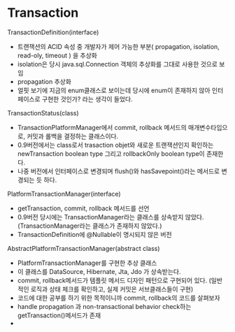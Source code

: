 # Transaction

TransactionDefinition(interface)
- 트랜잭션의 ACID 속성 중 개발자가 제어 가능한 부분( propagation, isolation, read-oly, timeout ) 을 추상화
- isolation은 당시 java.sql.Connection 객체의 추상화를 그대로 사용한 것으로 보임
- propagation 추상화
- 얼핏 보기에 지금의 enum클래스로 보이는데 당시에 enum이 존재하지 않아 인터페이스로 구현한 것인가? 라는 생각이 들었다.

TransactionStatus(class)
- TransactionPlatformManager에서 commit, rollback 메서드의 매개변수타입으로, 커밋과 롤백을 결정하는 클래스이다.
- 0.9버전에서는 class로서 trasaction objet와 새로운 트랜잭션인지 확인하는 newTransaction boolean type 그리고 rollbackOnly boolean type이 존재한다.
- 나중 버전에서 인터페이스로 변경되며 flush()와 hasSavepoint()라는 메서드로 변경되는 듯 하다.

PlatformTransactionManager(interface)
- getTransaction, commit, rollback 메서드를 선언
- 0.9버전 당시에는 TransactionManager라는 클래스를 상속받지 않았다.(TransactionManager라는 클래스가 존재하지 않았다.)
- TransactionDefinition에 @Nullable이 명시되지 않은 버전

AbstractPlatformTransactionManager(abstract class)
- PlatformTransactionManager를 구현한 추상 클래스
- 이 클래스를 DataSource, Hibernate, Jta, Jdo 가 상속받는다.
- commit, rollback메서드가 템플릿 메서드 디자인 패턴으로 구현되어 있다. (일반적인 로직과 상태 체크를 확인하고, 실제 커밋은 서브클래스들이 구현)
- 코드에 대한 공부를 하기 위한 목적이니까 commit, rollback의 코드를 살펴보자
- handle propagation 과 non-transactional behavior check하는 getTransaction()메서드가 존재
- 
